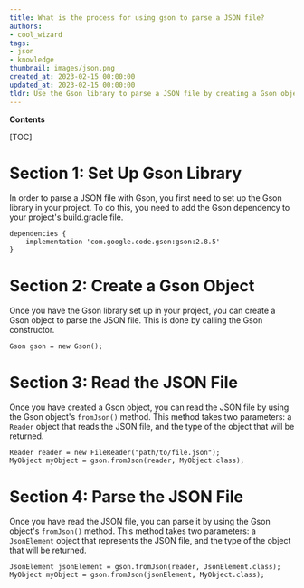 ```yaml
---
title: What is the process for using gson to parse a JSON file?
authors:
- cool_wizard
tags:
- json
- knowledge
thumbnail: images/json.png
created_at: 2023-02-15 00:00:00
updated_at: 2023-02-15 00:00:00
tldr: Use the Gson library to parse a JSON file by creating a Gson object and calling the fromJson() method.
---
```


**Contents**

[TOC]

# Section 1: Set Up Gson Library

In order to parse a JSON file with Gson, you first need to set up the Gson library in your project. To do this, you need to add the Gson dependency to your project's build.gradle file. 

```
dependencies {
    implementation 'com.google.code.gson:gson:2.8.5'
}
```

# Section 2: Create a Gson Object

Once you have the Gson library set up in your project, you can create a Gson object to parse the JSON file. This is done by calling the Gson constructor.

```
Gson gson = new Gson();
```

# Section 3: Read the JSON File

Once you have created a Gson object, you can read the JSON file by using the Gson object's `fromJson()` method. This method takes two parameters: a `Reader` object that reads the JSON file, and the type of the object that will be returned.

```
Reader reader = new FileReader("path/to/file.json");
MyObject myObject = gson.fromJson(reader, MyObject.class);
```

# Section 4: Parse the JSON File

Once you have read the JSON file, you can parse it by using the Gson object's `fromJson()` method. This method takes two parameters: a `JsonElement` object that represents the JSON file, and the type of the object that will be returned.

```
JsonElement jsonElement = gson.fromJson(reader, JsonElement.class);
MyObject myObject = gson.fromJson(jsonElement, MyObject.class);
```

